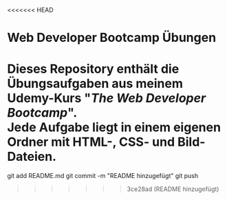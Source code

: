 <<<<<<< HEAD
# Web Developer Bootcamp Übungen
Dieses Repository enthält die Übungsaufgaben aus meinem Udemy-Kurs "*The Web Developer Bootcamp*".  
Jede Aufgabe liegt in einem eigenen Ordner mit HTML-, CSS- und Bild-Dateien.
=======
git add README.md
git commit -m "README hinzugefügt"
git push
>>>>>>> 3ce28ad (README hinzugefügt)

